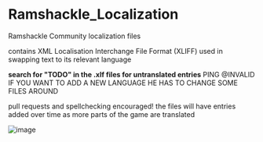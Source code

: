 # Ramshackle_Localization
Ramshackle Community localization files

contains XML Localisation Interchange File Format (XLIFF) used in swapping text to its relevant language

**search for "TODO" in the .xlf files for untranslated entries**
PING @INVALID IF YOU WANT TO ADD A NEW LANGUAGE HE HAS TO CHANGE SOME FILES AROUND

pull requests and spellchecking encouraged!
the files will have entries added over time as more parts of the game are translated

![image](https://github.com/user-attachments/assets/008e52e1-bc49-49d0-a307-909c6c8bc0a6)
